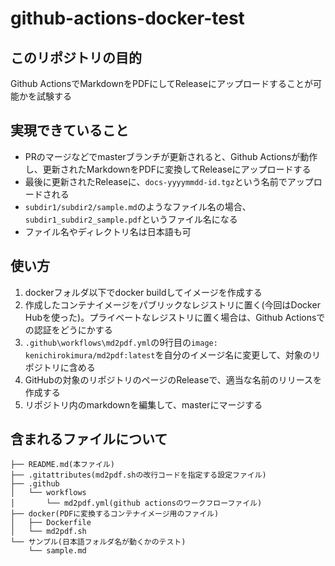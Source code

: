 # github-actions-docker-test

## このリポジトリの目的

Github ActionsでMarkdownをPDFにしてReleaseにアップロードすることが可能かを試験する

## 実現できていること

- PRのマージなどでmasterブランチが更新されると、Github Actionsが動作し、更新されたMarkdownをPDFに変換してReleaseにアップロードする
- 最後に更新されたReleaseに、`docs-yyyymmdd-id.tgz`という名前でアップロードされる
- `subdir1/subdir2/sample.md`のようなファイル名の場合、`subdir1_subdir2_sample.pdf`というファイル名になる
- ファイル名やディレクトリ名は日本語も可

## 使い方

1. dockerフォルダ以下でdocker buildしてイメージを作成する
2. 作成したコンテナイメージをパブリックなレジストリに置く(今回はDocker Hubを使った)。プライベートなレジストリに置く場合は、Github Actionsでの認証をどうにかする
3. `.github\workflows\md2pdf.yml`の9行目の`image: kenichirokimura/md2pdf:latest`を自分のイメージ名に変更して、対象のリポジトリに含める
4. GitHubの対象のリポジトリのページのReleaseで、適当な名前のリリースを作成する
5. リポジトリ内のmarkdownを編集して、masterにマージする

## 含まれるファイルについて

```
├── README.md(本ファイル)
├── .gitattributes(md2pdf.shの改行コードを指定する設定ファイル)
├── .github
│   └── workflows
│       └── md2pdf.yml(github actionsのワークフローファイル)
├── docker(PDFに変換するコンテナイメージ用のファイル)
│   ├── Dockerfile
│   └── md2pdf.sh
└── サンプル(日本語フォルダ名が動くかのテスト)
    └── sample.md
```
